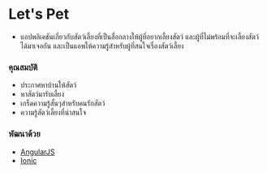 # Let's Pet

  * แอปพลิเคชันเกี่ยวกับสัตว์เลี้ยงที่เป็นสื่อกลางให้ผู้ที่อยากเลี้ยงสัตว์ และผู้ที่ไม่พร้อมที่จะเลี้ยงสัตว์ได้มาเจอกัน และเป็นแอพให้ความรู้สำหรับผู้ที่สนใจเรื่องสัตว์เลี้ยง

### คุณสมบัติ

  * ประกาศหาบ้านให้สัตว์
  * หาสัตว์มารับเลี้ยง
  * เกร็ดความรู้สั้นๆสำหรับคนรักสัตว์
  * ความรู้สัตว์เลี้ยงที่น่าสนใจ

### พัฒนาด้วย

* [AngularJS](https://angular.io/)
* [Ionic](https://ionicframework.com/)
